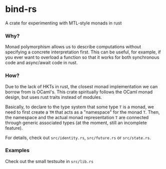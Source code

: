 # bind-rs
A crate for experimenting with MTL-style monads in rust

### Why?
Monad polymorphism allows us to describe computations without specifying a
concrete interpretation first. This can be useful, for example, if you ever want
to overload a function so that it works for both synchronous code and
async/await code in rust.

### How?
Due to the lack of HKTs in rust, the closest monad implementation we can borrow
from is OCaml's. This crate spiritually follows the OCaml monad design, but uses
rust traits instead of modules.

Basically, to declare to the type system that some type `T` is a monad, we need
to first create a `TM` that acts as a "namespace" for the monad `T`. Then, the
namespace and the actual monad representation `T` are connected through generic
associated types (at the moment, still an incomplete feature).

For details, check out `src/identity.rs`, `src/future.rs` or `src/state.rs`.

### Examples
Check out the small testsuite in `src/lib.rs`
